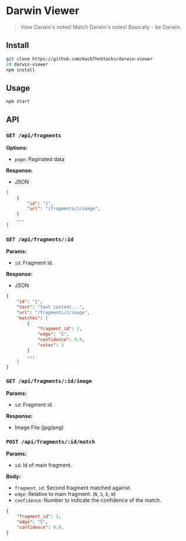 # Darwin Viewer

> View Darwin's notes! Match Darwin's notes! Basically - be Darwin.

## Install

```bash
git clone https://github.com/HackTheStacks/darwin-viewer
cd darwin-viewer
npm install
```

## Usage

```bash
npm start
```

## API

### `GET /api/fragments`

**Options:**
- `page`: Paginated data

**Response:**
- JSON

```json
[
	{
		"id": "1",
		"url": "/fragments/1/image",
	}
	...
]
```

### `GET /api/fragments/:id`

**Params:**
- `id`: Fragment id.

**Response:**
- JSON
```json
{
	"id": "1",
	"text": "Text content...",
	"url": "/fragments/1/image",
	"matches": [
		{
			"fragment_id": 2,
			"edge": "S",
			"confidence": 0.9,
			"votes": 3
		}
		...
	]
}
```

### `GET /api/fragments/:id/image`

**Params:**
- `id`: Fragment id.

**Response:**
- Image File (jpg/png)

### `POST /api/fragments/:id/match`

**Params:**
- `id`: Id of main fragment.

**Body:**
- `fragment_id`: Second fragment matched against.
- `edge`: Relative to main fragment. (`N`, `S`, `E`, `W`)
- `confidence`: Number to indicate the confidence of the match.

```json
{
	"fragment_id": 1,
	"edge": "S",
	"confidence": 0.9,
}
```
